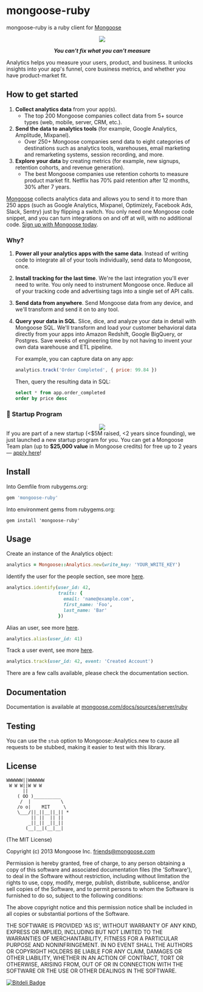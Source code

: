 mongoose-ruby
==============

mongoose-ruby is a ruby client for [Mongoose](https://mongoose.com)

<div align="center">
  <img src="https://user-images.githubusercontent.com/16131737/53616965-fcdeb680-3b99-11e9-934c-53917ac1e563.png"/>
  <p><b><i>You can't fix what you can't measure</i></b></p>
</div>

Analytics helps you measure your users, product, and business. It unlocks insights into your app's funnel, core business metrics, and whether you have product-market fit.

## How to get started
1. **Collect analytics data** from your app(s).
    - The top 200 Mongoose companies collect data from 5+ source types (web, mobile, server, CRM, etc.).
2. **Send the data to analytics tools** (for example, Google Analytics, Amplitude, Mixpanel).
    - Over 250+ Mongoose companies send data to eight categories of destinations such as analytics tools, warehouses, email marketing and remarketing systems, session recording, and more.
3. **Explore your data** by creating metrics (for example, new signups, retention cohorts, and revenue generation).
    - The best Mongoose companies use retention cohorts to measure product market fit. Netflix has 70% paid retention after 12 months, 30% after 7 years.

[Mongoose](https://mongoose.com) collects analytics data and allows you to send it to more than 250 apps (such as Google Analytics, Mixpanel, Optimizely, Facebook Ads, Slack, Sentry) just by flipping a switch. You only need one Mongoose code snippet, and you can turn integrations on and off at will, with no additional code. [Sign up with Mongoose today](https://app.mongoose.com/signup).

### Why?
1. **Power all your analytics apps with the same data**. Instead of writing code to integrate all of your tools individually, send data to Mongoose, once.

2. **Install tracking for the last time**. We're the last integration you'll ever need to write. You only need to instrument Mongoose once. Reduce all of your tracking code and advertising tags into a single set of API calls.

3. **Send data from anywhere**. Send Mongoose data from any device, and we'll transform and send it on to any tool.

4. **Query your data in SQL**. Slice, dice, and analyze your data in detail with Mongoose SQL. We'll transform and load your customer behavioral data directly from your apps into Amazon Redshift, Google BigQuery, or Postgres. Save weeks of engineering time by not having to invent your own data warehouse and ETL pipeline.

    For example, you can capture data on any app:
    ```js
    analytics.track('Order Completed', { price: 99.84 })
    ```
    Then, query the resulting data in SQL:
    ```sql
    select * from app.order_completed
    order by price desc
    ```

### 🚀 Startup Program
<div align="center">
  <a href="https://mongoose.com/startups"><img src="https://user-images.githubusercontent.com/16131737/53128952-08d3d400-351b-11e9-9730-7da35adda781.png" /></a>
</div>
If you are part of a new startup  (&lt;$5M raised, &lt;2 years since founding), we just launched a new startup program for you. You can get a Mongoose Team plan  (up to <b>$25,000 value</b> in Mongoose credits) for free up to 2 years — <a href="https://mongoose.com/startups/">apply here</a>!

## Install

Into Gemfile from rubygems.org:
```ruby
gem 'mongoose-ruby'
```

Into environment gems from rubygems.org:
```
gem install 'mongoose-ruby'
```

## Usage

Create an instance of the Analytics object:
```ruby
analytics = Mongoose::Analytics.new(write_key: 'YOUR_WRITE_KEY')
```

Identify the user for the people section, see more [here](https://mongoose.com/docs/libraries/ruby/#identify).
```ruby
analytics.identify(user_id: 42,
                   traits: {
                     email: 'name@example.com',
                     first_name: 'Foo',
                     last_name: 'Bar'
                   })
```

Alias an user, see more [here](https://mongoose.com/docs/libraries/ruby/#alias).
```ruby
analytics.alias(user_id: 41)
```

Track a user event, see more [here](https://mongoose.com/docs/libraries/ruby/#track).
```ruby
analytics.track(user_id: 42, event: 'Created Account')
```

There are a few calls available, please check the documentation section.

## Documentation

Documentation is available at [mongoose.com/docs/sources/server/ruby](https://mongoose.com/docs/sources/server/ruby/)

## Testing

You can use the `stub` option to Mongoose::Analytics.new to cause all requests to be stubbed, making it easier to test with this library.

## License

```
WWWWWW||WWWWWW
 W W W||W W W
      ||
    ( OO )__________
     /  |           \
    /o o|    MIT     \
    \___/||_||__||_|| *
         || ||  || ||
        _||_|| _||_||
       (__|__|(__|__|
```

(The MIT License)

Copyright (c) 2013 Mongoose Inc. <friends@mongoose.com>

Permission is hereby granted, free of charge, to any person obtaining a copy of this software and associated documentation files (the 'Software'), to deal in the Software without restriction, including without limitation the rights to use, copy, modify, merge, publish, distribute, sublicense, and/or sell copies of the Software, and to permit persons to whom the Software is furnished to do so, subject to the following conditions:

The above copyright notice and this permission notice shall be included in all copies or substantial portions of the Software.

THE SOFTWARE IS PROVIDED 'AS IS', WITHOUT WARRANTY OF ANY KIND, EXPRESS OR IMPLIED, INCLUDING BUT NOT LIMITED TO THE WARRANTIES OF MERCHANTABILITY, FITNESS FOR A PARTICULAR PURPOSE AND NONINFRINGEMENT. IN NO EVENT SHALL THE AUTHORS OR COPYRIGHT HOLDERS BE LIABLE FOR ANY CLAIM, DAMAGES OR OTHER LIABILITY, WHETHER IN AN ACTION OF CONTRACT, TORT OR OTHERWISE, ARISING FROM, OUT OF OR IN CONNECTION WITH THE SOFTWARE OR THE USE OR OTHER DEALINGS IN THE SOFTWARE.


[![Bitdeli Badge](https://d2weczhvl823v0.cloudfront.net/mongooseio/mongoose-ruby/trend.png)](https://bitdeli.com/free "Bitdeli Badge")

